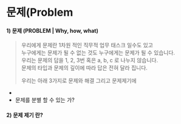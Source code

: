 # 문제(Problem







#### 	1) 문제 (PROBLEM | Why, how, what)

> 우리에게 문제란 1차원 적인 직무적 업무 태스크 일수도 있고   
> 누구에게는 문제가 될 수 없는 것도 누구에게는 문제가 될 수 있습니다.   
> 우리는 문제의 답을  1, 2, 3번 혹은  a, b, c 로 나누지 않습니다.   
> 문제의 타입과 문제의 깊이에 따라 답은 전혀 달라 집니다. 
>
> 우리는 아래 3가지로 문제와 해결 그리고 문제제기에 

- 
- 문제를 분별 할 수 있는 가?

#### 	2) 문제 제기 란?